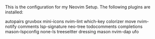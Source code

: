 This is the configuration for my Neovim Setup. The following plugins are installed:

autopairs
gruvbox
mini-icons
nvim-lint
which-key
colorizer
move
nvim-notify
comments
lsp-signature
neo-tree
todocomments
completions
mason-lspconfig
none-ls
treeseitter
dressing
mason
nvim-dap
ufo
